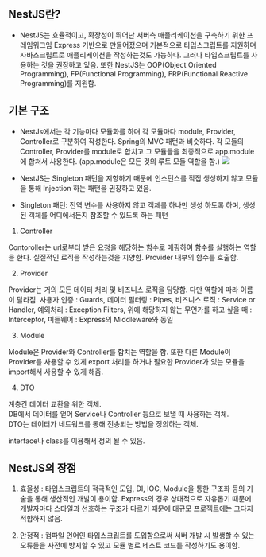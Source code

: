 ## NestJS란?

- NestJS는 효율적이고, 확장성이 뛰어난 서버측 애플리케이션을 구축하기 위한 프레임워크임
  Express 기반으로 만들어졌으며 기본적으로 타입스크립트를 지원하며 자바스크립트로 애플리케이션을 작성하는것도 가능하다. 그러나 타입스크립트를 사용하는 것을 권장하고 있음.
  또한 NestJS는 OOP(Object Oriented Programming), FP(Functional Programming), FRP(Functional Reactive Programming)를 지원함.

## 기본 구조

- NestJs에서는 각 기능마다 모듈화를 하며 각 모듈마다 module, Provider, Controller로 구분하여 작성한다. Spring의 MVC 패턴과 비슷하다.
  각 모듈의 Controller, Provider를 module로 합치고 그 모듈들을 최종적으로 app.module에 합쳐서 사용한다. (app.module은 모든 것의 루트 모듈 역할을 함.)
  ![](https://media.vlpt.us/images/funnysunny08/post/e0cd9e12-a8b6-484b-80b1-58337ce7fcc2/nestjs.png)

- NestJS는 Singleton 패턴을 지향하기 때문에 인스턴스를 직접 생성하지 않고 모듈을 통해 Injection 하는 패턴을 권장하고 있음.

- Singleton 패턴: 전역 변수를 사용하지 않고 객체를 하나만 생성 하도록 하며, 생성된 객체를 어디에서든지 참조할 수 있도록 하는 패턴

1. Controller

Contoroller는 url로부터 받은 요청을 해당하는 함수로 매핑하여 함수를 실행하는 역할을 한다. 실질적인 로직을 작성하는것을 지양함. Provider 내부의 함수를 호출함.

2. Provider

Provider는 거의 모든 데이터 처리 및 비즈니스 로직을 담당함.
다만 역할에 따라 이름이 달라짐.
사용자 인증 : Guards,
데이터 필터링 : Pipes,
비즈니스 로직 : Service or Handler,
예외처리 : Exception Filters,
위에 해당하지 않는 무언가를 하고 싶을 때 : Interceptor,
미들웨어 : Express의 Middleware와 동일

3. Module

Module은 Provider와 Controller를 합치는 역할을 함.
또한 다른 Module이 Provider를 사용할 수 있게 export 처리를 하거나 필요한 Provider가 있는 모듈을 import해서 사용할 수 있게 해줌.

4. DTO

계층간 데이터 교환을 위한 객체.  
DB에서 데이터를 얻어 Service나 Controller 등으로 보낼 때 사용하는 객체.  
DTO는 데이터가 네트워크를 통해 전송되는 방법을 정의하는 객체.

interface나 class를 이용해서 정의 될 수 있음.

## NestJS의 장점

1. 효율성 : 타입스크립트의 적극적인 도입, DI, IOC, Module을 통한 구조화 등의 기술을 통해 생산적인 개발이 용이함. Express의 경우 상대적으로 자유롭기 때문에 개발자마다 스타일과 선호하는 구조가 다르기 때문에 대규모 프로젝트에는 그다지 적합하지 않음.

2. 안정적 : 컴파일 언어인 타입스크립트를 도입함으로써 서버 개발 시 발생할 수 있는 오류들을 사전에 방지할 수 있고 모듈 별로 테스트 코드를 작성하기도 용이함.
